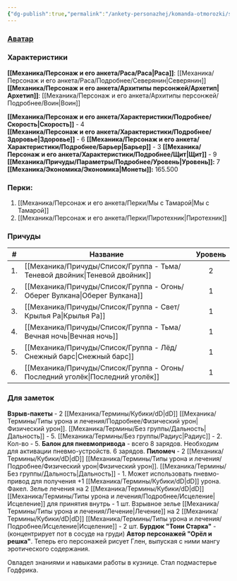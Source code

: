 ```yaml
---
{"dg-publish":true,"permalink":"/ankety-personazhej/komanda-otmorozki/shlak/"}
---
```



### [Аватар](Шлак.jpg)
### Характеристики
**[[Механика/Персонаж и его анкета/Раса/Раса\|Раса]]**: [[Механика/Персонаж и его анкета/Раса/Подробнее/Северянин\|Северянин]]
**[[Механика/Персонаж и его анкета/Архитипы персонжей/Архетип\|Архетип]]**: [[Механика/Персонаж и его анкета/Архитипы персонжей/Подробнее/Воин\|Воин]]

 **[[Механика/Персонаж и его анкета/Характеристики/Подробнее/Скорость\|Скорость]]** - 4  
 **[[Механика/Персонаж и его анкета/Характеристики/Подробнее/Здоровье\|Здоровье]]** - 6
 **[[Механика/Персонаж и его анкета/Характеристики/Подробнее/Барьер\|Барьер]]** - 3
 **[[Механика/Персонаж и его анкета/Характеристики/Подробнее/Щит\|Щит]]** - 9   
 **[[Механика/Причуды/Параметры/Подробнее/Уровень\|Уровень]]:** 7
**[[Механика/Экономика/Экономика\|Монеты]]:** 165.500  

### Перки:
1. [[Механика/Персонаж и его анкета/Перки/Мы с Тамарой\|Мы с Тамарой]]
2. [[Механика/Персонаж и его анкета/Перки/Пиротехник\|Пиротехник]]

### Причуды

| #   | Название             | Уровень |
| --- | -------------------- | :-----: |
| 1.  | [[Механика/Причуды/Список/Группа - Тьма/Теневой двойник\|Теневой двойник]]  |    2    |
| 2.  | [[Механика/Причуды/Список/Группа - Огонь/Оберег Вулкана\|Оберег Вулкана]]   |    1    |
| 3.  | [[Механика/Причуды/Список/Группа - Свет/Крылья Ра\|Крылья Ра]]        |    1    |
| 4.  | [[Механика/Причуды/Список/Группа - Тьма/Вечная ночь\|Вечная ночь]]      |    1    |
| 5.  | [[Механика/Причуды/Список/Группа - Лёд/Снежный барс\|Снежный барс]]     |    1    |
| 6.  | [[Механика/Причуды/Список/Группа - Огонь/Последний уголёк\|Последний уголёк]] |    1    |


### Для заметок
**Взрыв-пакеты** - 2 [[Механика/Термины/Кубики/dD\|dD]] [[Механика/Термины/Типы урона и лечения/Подробнее/Физический урон\|Физический урон]]. [[Механика/Термины/Без группы/Дальность\|Дальность]] - 5. [[Механика/Термины/Без группы/Радиус\|Радиус]] - 2. Кол-во - 5.
**Балон для пневмопривода** - всего 8 зарядов. Необходим для активации пневмо-устройств. 6 зарядов.
**Пиломеч** - 2 [[Механика/Термины/Кубики/dD\|dD]] [[Механика/Термины/Типы урона и лечения/Подробнее/Физический урон\|Физический урон]]. [[Механика/Термины/Без группы/Дальность\|Дальность]] - 1. Может использовать пневмо-привод для получения +1 [[Механика/Термины/Кубики/dD\|dD]] урона.
Факел.
Зелье лечения на 2 [[Механика/Термины/Кубики/dD\|dD]] [[Механика/Термины/Типы урона и лечения/Подробнее/Исцеление\|Исцеление]] для принятия внутрь - 1 шт.
Взрывное зелье [[Механика/Термины/Типы урона и лечения/Лечение\|Лечение]] на 2 [[Механика/Термины/Кубики/dD\|dD]] [[Механика/Термины/Типы урона и лечения/Подробнее/Исцеление\|Исцеление]] - 2 шт.
**Бурдюк "Тони Старка"** - (концентрирует пот в сосуде на груди)
**Автор персонажей "Орёл и решка"**. Теперь его персонажей рисует Глен, выпуская с ними мангу эротического содержания.

Овладел знаниями и навыками работы в кузнице. Стал подмастерье Годфрика. 

